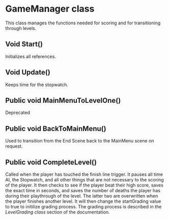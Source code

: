 # GameManager class
 This class manages the functions needed for scoring and for transitioning through levels.

## Void Start()
 Initializes all references.

## Void Update()
 Keeps time for the stopwatch.

## Public void MainMenuToLevelOne()
 Deprecated

## Public void BackToMainMenu()
 Used to transition from the End Scene back to the MainMenu scene on request.

## Public void CompleteLevel()
 Called when the player has touched the finish line trigger. It pauses all time AI, the Stopwatch, and all other things that are not necessary to the scoring of the player. It then checks to see if the player beat their high score, saves the exact time in seconds, and saves the number of deaths the player has during their playthrough of the level. The latter two are overwritten when the player finishes another level. It will then change the startGrading value to true to initilize grading process. The grading process is described in the *LevelGrading class* section of the documentation.
